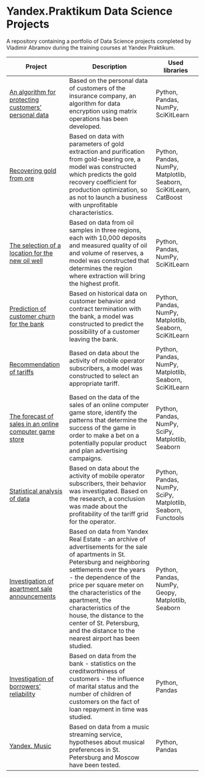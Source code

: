 # Yandex.Praktikum Data Science Projects

A repository containing a portfolio of Data Science projects completed by Vladimir Abramov during the training courses at Yandex Praktikum.

| Project | Description | Used libraries |
|---|---|---|
| [An algorithm for protecting customers' personal data](https://github.com/vladimir-abramov/yandex-praktikum_data-science_projects/blob/main/10_An%20algorithm%20for%20protecting%20customers'%20personal%20data/10_project.ipynb) | Based on the personal data of customers of the insurance company, an algorithm for data encryption using matrix operations has been developed. | Python, Pandas, NumPy, SciKitLearn |
| [Recovering gold from ore](https://github.com/vladimir-abramov/yandex-praktikum_data-science_projects/blob/main/09_Recovering%20gold%20from%20ore/09_project.ipynb) | Based on data with parameters of gold extraction and purification from gold-bearing ore, a model was constructed which predicts the gold recovery coefficient for production optimization, so as not to launch a business with unprofitable characteristics. | Python, Pandas, NumPy, Matplotlib, Seaborn, SciKitLearn, CatBoost |
| [The selection of a location for the new oil well](https://github.com/vladimir-abramov/yandex-praktikum_data-science_projects/blob/main/08_The%20selection%20of%20a%20location%20for%20the%20new%20oil%20well/08_project.ipynb) | Based on data from oil samples in three regions, each with 10,000 deposits and measured quality of oil and volume of reserves, a model was constructed that determines the region where extraction will bring the highest profit. | Python, Pandas, NumPy, SciKitLearn |
| [Prediction of customer churn for the bank](https://github.com/vladimir-abramov/yandex-praktikum_data-science_projects/blob/main/07_Prediction%20of%20customer%20churn%20for%20the%20bank/07_project.ipynb) | Based on historical data on customer behavior and contract termination with the bank, a model was constructed to predict the possibility of a customer leaving the bank. | Python, Pandas, NumPy, Matplotlib, Seaborn, SciKitLearn |
| [Recommendation of tariffs](https://github.com/vladimir-abramov/yandex-praktikum_data-science_projects/blob/main/06_Recommendation%20of%20tariffs/06_project.ipynb) | Based on data about the activity of mobile operator subscribers, a model was constructed to select an appropriate tariff. | Python, Pandas, NumPy, Matplotlib, Seaborn, SciKitLearn |
| [The forecast of sales in an online computer game store](https://github.com/vladimir-abramov/yandex-praktikum_data-science_projects/blob/main/05_The%20forecast%20of%20sales%20in%20an%20online%20computer%20game%20store/05_project.ipynb) | Based on the data of the sales of an online computer game store, identify the patterns that determine the success of the game in order to make a bet on a potentially popular product and plan advertising campaigns. | Python, Pandas, NumPy, SciPy, Matplotlib, Seaborn |
| [Statistical analysis of data](https://github.com/vladimir-abramov/yandex-praktikum_data-science_projects/blob/main/04_Statistical%20analysis%20of%20data/04_project.ipynb) | Based on data about the activity of mobile operator subscribers, their behavior was investigated. Based on the research, a conclusion was made about the profitability of the tariff grid for the operator. | Python, Pandas, NumPy, SciPy, Matplotlib, Seaborn, Functools |
| [Investigation of apartment sale announcements](https://github.com/vladimir-abramov/yandex-praktikum_data-science_projects/blob/main/03_Real%20estate%20market%20analysis/03_project.ipynb) | Based on data from Yandex Real Estate - an archive of advertisements for the sale of apartments in St. Petersburg and neighboring settlements over the years - the dependence of the price per square meter on the characteristics of the apartment, the characteristics of the house, the distance to the center of St. Petersburg, and the distance to the nearest airport has been studied. | Python, Pandas, NumPy, Geopy, Matplotlib, Seaborn |
| [Investigation of borrowers' reliability](https://github.com/vladimir-abramov/yandex-praktikum_data-science_projects/blob/main/02_Investigation%20of%20borrowers'%20reliability/02_project.ipynb) | Based on data from the bank - statistics on the creditworthiness of customers - the influence of marital status and the number of children of customers on the fact of loan repayment in time was studied. | Python, Pandas |
| [Yandex. Music](https://github.com/vladimir-abramov/yandex-praktikum_data-science_projects/blob/main/01_Yandex_Music/1st_project.ipynb) | Based on data from a music streaming service, hypotheses about musical preferences in St. Petersburg and Moscow have been tested. | Python, Pandas |

